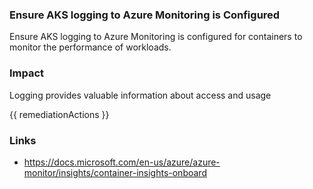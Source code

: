 
### Ensure AKS logging to Azure Monitoring is Configured

Ensure AKS logging to Azure Monitoring is configured for containers to monitor the performance of workloads.

### Impact
Logging provides valuable information about access and usage

<!-- DO NOT CHANGE -->
{{ remediationActions }}

### Links
- https://docs.microsoft.com/en-us/azure/azure-monitor/insights/container-insights-onboard
        
